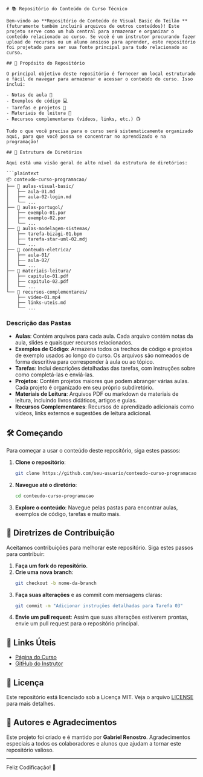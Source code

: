 ```
# 📚 Repositório do Conteúdo do Curso Técnico

Bem-vindo ao **Repositório de Conteúdo de Visual Basic do Teilão ** (futuramente também incluirá arquivos de outros conteúdos)! Este projeto serve como um hub central para armazenar e organizar o conteúdo relacionado ao curso. Se você é um instrutor procurando fazer upload de recursos ou um aluno ansioso para aprender, este repositório foi projetado para ser sua fonte principal para tudo relacionado ao curso.

## 🎯 Propósito do Repositório

O principal objetivo deste repositório é fornecer um local estruturado e fácil de navegar para armazenar e acessar o conteúdo do curso. Isso inclui:

- Notas de aula 📝
- Exemplos de código 💻
- Tarefas e projetos 🎯
- Materiais de leitura 📖
- Recursos complementares (vídeos, links, etc.) 📺

Tudo o que você precisa para o curso será sistematicamente organizado aqui, para que você possa se concentrar no aprendizado e na programação!

## 📂 Estrutura de Diretórios

Aqui está uma visão geral de alto nível da estrutura de diretórios:

```plaintext
📦 conteudo-curso-programacao/
├── 📁 aulas-visual-basic/
│   ├── aula-01.md
│   ├── aula-02-login.md
│   └── ...
├── 📁 aulas-portugol/
│   ├── exemplo-01.por
│   ├── exemplo-02.por
│   └── ...
├── 📁 aulas-modelagem-sistemas/
│   ├── tarefa-bizagi-01.bpm
│   ├── tarefa-star-uml-02.mdj
│   └── ...
├── 📁 conteudo-eletrica/
│   ├── aula-01/
│   ├── aula-02/
│   └── ...
├── 📁 materiais-leitura/
│   ├── capitulo-01.pdf
│   ├── capitulo-02.pdf
│   └── ...
└── 📁 recursos-complementares/
    ├── video-01.mp4
    ├── links-uteis.md
    └── ...
```



### Descrição das Pastas

- **Aulas**: Contém arquivos para cada aula. Cada arquivo contém notas da aula, slides e quaisquer recursos relacionados.
- **Exemplos de Código**: Armazena todos os trechos de código e projetos de exemplo usados ao longo do curso. Os arquivos são nomeados de forma descritiva para corresponder à aula ou ao tópico.
- **Tarefas**: Inclui descrições detalhadas das tarefas, com instruções sobre como completá-las e enviá-las.
- **Projetos**: Contém projetos maiores que podem abranger várias aulas. Cada projeto é organizado em seu próprio subdiretório.
- **Materiais de Leitura**: Arquivos PDF ou markdown de materiais de leitura, incluindo livros didáticos, artigos e guias.
- **Recursos Complementares**: Recursos de aprendizado adicionais como vídeos, links externos e sugestões de leitura adicional.

## 🛠️ Começando

Para começar a usar o conteúdo deste repositório, siga estes passos:

1. **Clone o repositório**:
   ```bash
   git clone https://github.com/seu-usuario/conteudo-curso-programacao.git
   ```
   
2. **Navegue até o diretório**:
   ```bash
   cd conteudo-curso-programacao
   ```
   
3. **Explore o conteúdo**: Navegue pelas pastas para encontrar aulas, exemplos de código, tarefas e muito mais.

## 📜 Diretrizes de Contribuição

Aceitamos contribuições para melhorar este repositório. Siga estes passos para contribuir:

1. **Faça um fork do repositório**.
2. **Crie uma nova branch**: 
   ```bash
   git checkout -b nome-da-branch
   ```
3. **Faça suas alterações** e as commit com mensagens claras:
   ```bash
   git commit -m "Adicionar instruções detalhadas para Tarefa 03"
   ```
4. **Envie um pull request**: Assim que suas alterações estiverem prontas, envie um pull request para o repositório principal.

## 🔗 Links Úteis

- [Página do Curso](https://exemplo.com/pagina-do-curso)
- [GitHub do Instrutor](https://github.com/usuario-instrutor)

## 📄 Licença

Este repositório está licenciado sob a Licença MIT. Veja o arquivo [LICENSE](LICENSE) para mais detalhes.

## 👥 Autores e Agradecimentos

Este projeto foi criado e é mantido por **Gabriel Renostro**. Agradecimentos especiais a todos os colaboradores e alunos que ajudam a tornar este repositório valioso.

---

Feliz Codificação! 🚀
```
